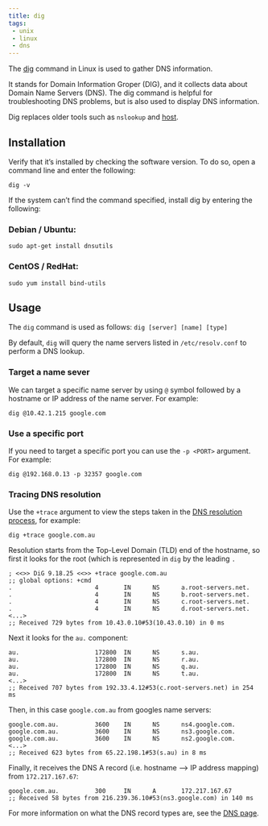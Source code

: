 ```yaml
---
title: dig
tags:
 - unix
 - linux
 - dns
---
```


The [dig](https://linux.die.net/man/1/dig) command in Linux is used to gather DNS information. 
<!--more-->
It stands for Domain Information Groper (DIG), and it collects data about Domain Name Servers (DNS). 
The dig command is helpful for troubleshooting DNS problems, but is also used to display DNS information.

Dig replaces older tools such as `nslookup` and [host](./host).

## Installation

Verify that it’s installed by checking the software version. To do so, open a command line and enter the following:

```shell
dig -v
```

If the system can’t find the command specified, install dig by entering the following:

### Debian / Ubuntu:

```shell
sudo apt-get install dnsutils
```

### CentOS / RedHat:

```shell
sudo yum install bind-utils
```

## Usage

The `dig` command is used as follows: `dig [server] [name] [type]`

By default, `dig` will query the name servers listed in `/etc/resolv.conf` to perform a DNS lookup. 

### Target a name sever

We can target a specific name server by using `@` symbol followed by a hostname or IP address of the name server. 
For example:

```shell
dig @10.42.1.215 google.com
```

### Use a specific port

If you need to target a specific port you can use the `-p <PORT>` argument. For example:

```shell
dig @192.168.0.13 -p 32357 google.com
```

### Tracing DNS resolution

Use the `+trace` argument to view the steps taken in the [DNS resolution process](https://www.ibm.com/blog/using-dig-trace/),
for example:

```shell
dig +trace google.com.au
```

Resolution starts from the Top-Level Domain (TLD) end of the hostname, 
so first it looks for the root (which is represented in `dig` by the leading ``.``

```text
; <<>> DiG 9.18.25 <<>> +trace google.com.au
;; global options: +cmd
.                       4       IN      NS      a.root-servers.net.
.                       4       IN      NS      b.root-servers.net.
.                       4       IN      NS      c.root-servers.net.
.                       4       IN      NS      d.root-servers.net.
<...>
;; Received 729 bytes from 10.43.0.10#53(10.43.0.10) in 0 ms
```

Next it looks for the `au.` component:
```text
au.                     172800  IN      NS      s.au.
au.                     172800  IN      NS      r.au.
au.                     172800  IN      NS      q.au.
au.                     172800  IN      NS      t.au.
<...>
;; Received 707 bytes from 192.33.4.12#53(c.root-servers.net) in 254 ms
```

Then, in this case `google.com.au` from googles name servers:
```text
google.com.au.          3600    IN      NS      ns4.google.com.
google.com.au.          3600    IN      NS      ns3.google.com.
google.com.au.          3600    IN      NS      ns2.google.com.
<...>
;; Received 623 bytes from 65.22.198.1#53(s.au) in 8 ms
```

Finally, it receives the DNS A record (i.e. hostname --> IP address mapping) from `172.217.167.67`:
```text
google.com.au.          300     IN      A       172.217.167.67
;; Received 58 bytes from 216.239.36.10#53(ns3.google.com) in 140 ms
```

For more information on what the DNS record types are, see the [DNS page](../../../concepts/dns).

